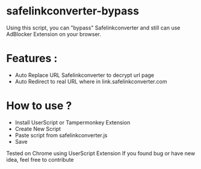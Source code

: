 # safelinkconverter-bypass

Using this script, you can "bypass" Safelinkconverter and still can use AdBlocker Extension on your browser.

# Features : 
  - Auto Replace URL Safelinkconverter to decrypt url page
  - Auto Redirect to real URL where in link.safelinkconverter.com
  
# How to use ? 
  - Install UserScript or Tampermonkey Extension
  - Create New Script
  - Paste script from safelinkconverter.js
  - Save
  
Tested on Chrome using UserScript Extension
If you found bug or have new idea, feel free to contribute 
